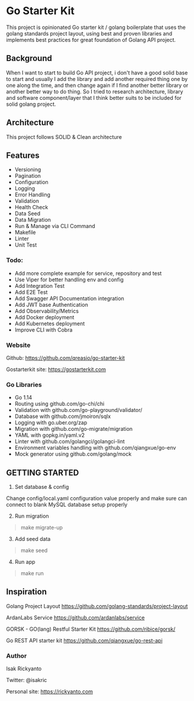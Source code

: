 # Go Starter Kit

This project is opinionated Go starter kit / golang boilerplate that uses the golang standards project layout,
using best and proven libraries and implements best practices for great foundation of Golang API project.

## Background

When I want to start to build Go API project, i don't have a good solid base to start and usually 
I add the library and add another required thing one by one along the time, and then change again if I find another better
library or another better way to do thing. So I tried to research architecture, library and software component/layer that I think
better suits to be included for solid golang project.

## Architecture

This project follows SOLID & Clean architecture

## Features

- Versioning
- Pagination
- Configuration
- Logging
- Error Handling
- Validation
- Health Check
- Data Seed
- Data Migration
- Run & Manage via CLI Command
- Makefile
- Linter
- Unit Test

### Todo:
- Add more complete example for service, repository and test
- Use Viper for better handling env and config
- Add Integration Test
- Add E2E Test
- Add Swagger API Documentation integration
- Add JWT base Authentication
- Add Observability/Metrics 
- Add Docker deployment
- Add Kubernetes deployment
- Improve CLI with Cobra

### Website

Github: https://github.com/qreasio/go-starter-kit

Gostarterkit site: https://gostarterkit.com

### Go Libraries 

- Go 1.14
- Routing using github.com/go-chi/chi
- Validation with github.com/go-playground/validator/
- Database with github.com/jmoiron/sqlx
- Logging with go.uber.org/zap 
- Migration with github.com/go-migrate/migration
- YAML with gopkg.in/yaml.v2
- Linter with github.com/golangci/golangci-lint
- Environment variables handling with github.com/qiangxue/go-env
- Mock generator using github.com/golang/mock

## GETTING STARTED

1. Set database & config

Change config/local.yaml configuration value properly
and make sure can connect to blank MySQL database setup properly

2. Run migration
> make migrate-up

3. Add seed data
> make seed

4. Run app
> make run

## Inspiration

Golang Project Layout
https://github.com/golang-standards/project-layout

ArdanLabs Service
https://github.com/ardanlabs/service

GORSK - GO(lang) Restful Starter Kit
https://github.com/ribice/gorsk/

Go REST API starter kit
https://github.com/qiangxue/go-rest-api

### Author
Isak Rickyanto

Twitter: @isakric

Personal site: https://rickyanto.com


